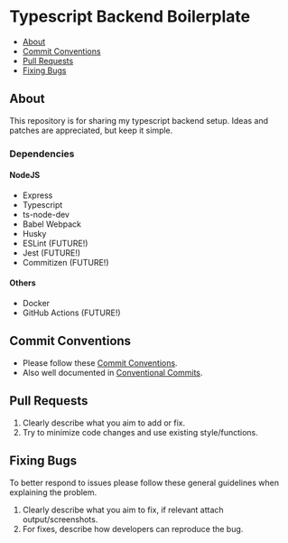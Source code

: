 # Typescript Backend Boilerplate

- [About](#about)
- [Commit Conventions](commit-conventions)
- [Pull Requests](#pull-requests)
- [Fixing Bugs](#fixing-bugs)

## About

This repository is for sharing my typescript backend setup.
Ideas and patches are appreciated, but keep it simple.

### Dependencies

#### NodeJS
- Express
- Typescript
- ts-node-dev
- Babel Webpack
- Husky
- ESLint (FUTURE!)
- Jest (FUTURE!)
- Commitizen (FUTURE!)

#### Others
- Docker
- GitHub Actions (FUTURE!)

## Commit Conventions

- Please follow these [Commit Conventions](https://commitlint.js.org/#/concepts-commit-conventions).
- Also well documented in [Conventional Commits](https://www.conventionalcommits.org/en).

## Pull Requests

1. Clearly describe what you aim to add or fix.
2. Try to minimize code changes and use existing style/functions.

## Fixing Bugs

To better respond to issues please follow these general guidelines when explaining the problem.

1. Clearly describe what you aim to fix, if relevant attach output/screenshots.
2. For fixes, describe how developers can reproduce the bug.
